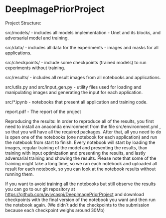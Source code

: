 # DeepImagePriorProject

Project Structure:

src/models/ - includes all models implementation - Unet and its blocks, and adversarial 
model and training.

src/data/ - includes all data for the experiments - images and masks for all applications.

src/checkpoints/ - include some checkpoints (trained models) to run 
experiments without training.

src/results/ - includes all result images from all notebooks and applications.

src/utils.py and src/input_gen.py - utility files used for loading and manipulating images
and generating the input for each application.

src/*.ipynb - notebooks that present all application and training code.

report.pdf - The report of the project


Reproducing the results:
In order to reproduce all of the results, you first need to install an anaconda environment
from the file src/environment.yml , so that you will have all the required packages.
After that, all you need to do is open one of the notebooks (one notebook for each 
application) and run the notebook from start to finish.
Every notebook will start by loading the images, regular training of the model and 
presenting the results, than training with input optimization and presenting the results,
and lastly adversarial training and showing the results.
Please note that some of the training might take a long time, so we ran each notebook
and uploaded all result for each notebook, so you can look at the notebook results without
running them.

If you want to avoid training all the notebooks but still observe the results you can go to 
our git repository at https://github.com/avivcaspi/DeepImagePriorProject and download 
checkpoints with the final version of the notebook you want and then run the notebook again.
(We didn`t add the checkpoints to the submission because each checkpoint weighs around 30Mb)